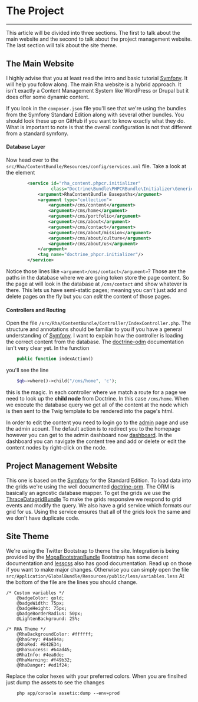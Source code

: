 # The Project
-------------
This article will be divided into three sections.  The first to talk about the main website and the second to talk about 
the project management website.  The last section will talk about the site theme.

[Symfony]: http://symfony.com/doc/current/index.html "Symfony Documentation"
[rhacms]: https://code.google.com/p/rha-cms/ "Rha Website"
[limetrail]: https://code.google.com/p/limetrail/ "Rha Project Management"
[doctrine-orm]: http://www.doctrine-project.org/projects/orm.html "Doctrine Object Relational Mapper"
[doctrine-odm]: http://www.doctrine-project.org/projects/phpcr-odm.html "Doctrine Object Document Mapper"

## The Main Website

I highly advise that you at least read the intro and basic tutorial [Symfony][].  It will help you follow along.
The main Rha website is a hybrid approach.  It isn't exactly a Content Management System like WordPress or Drupal
but it does offer some dynamic content.

If you look in the `composer.json` file you'll see that we're using the bundles from the Symfony Standard Edition 
along with several other bundles.  You should look these up on GitHub if you want to know exactly what they do.
What is important to note is that the overall configuration is not that different from a standard symfony.

#### Database Layer

Now head over to the `src/Rha/ContentBundle/Resources/config/services.xml` file.  Take a look at the element

```xml
        <service id="rha_content.phpcr.initializer"
                 class="Doctrine\Bundle\PHPCRBundle\Initializer\GenericInitializer">
            <argument>RhaContentBundle Basepaths</argument>
            <argument type="collection">
                <argument>/cms/content</argument>
                <argument>/cms/home</argument>
                <argument>/cms/portfolio</argument>
                <argument>/cms/about</argument>
                <argument>/cms/contact</argument>
                <argument>/cms/about/mission</argument>
                <argument>/cms/about/culture</argument>
                <argument>/cms/about/us</argument>
            </argument>
            <tag name="doctrine_phpcr.initializer"/>
        </service>
```

Notice those lines like `<argument>/cms/contact</argument>`?  Those are the paths in the database where we are going token
store the page content.  So the page at </contact> will look in the database at `/cms/contact` and show whatever
is there.  This lets us have semi-static pages; meaning you can't just add and delete pages on the fly but you can 
*edit* the content of those pages.

#### Controllers and Routing

Open the file `/src/Rha/ContentBundle/Controller/IndexController.php`.  The structure and annotations should be familiar to you 
if you have a general understanding of [Symfony][]. I want to explain how the controller is loading the correct content from the database.
The [doctrine-odm][] documentation isn't very clear yet.  In the function

```php
    public function indexAction()
```

you'll see the line

```php
    $qb->where()->child("/cms/home", 'c');
```

this is the magic.  In each controller where we match a route for a page we need to look up the **child node** 
from Doctrine.  In this case `/cms/home`.  When we execute the database query we get all of the content at the node 
which is then sent to the Twig template to be rendered into the page's html.

In order to edit the content you need to login go to the [admin](/admin) page and use the admin acount.  The default 
action is to redirect you to the homepage however you can get to the admin dashboard now [dashboard](/admin/dashboard).
In the dashboard you can navigate the content tree and add or delete or edit the content nodes by right-click on the node.

## Project Management Website

This one is based on the [Symfony][] for the Standard Edition.  To load data into the grids we're using the well documented 
[doctrine-orm][].  The ORM is basically an agnostic database mapper.  To get the grids we use the [ThraceDatagridBundle](https://github.com/thrace-project/datagrid-bundle)
To make the grids responsive we respond to grid events and modify the query.  We also have a grid service which formats our
grid for us.  Using the service ensures that all of the grids look the same and we don't have duplicate code.

## Site Theme

We're using the Twitter Bootstrap to theme the site.  Integration is being provided by the [MopaBootstrapBundle](https://github.com/phiamo/MopaBootstrapBundle)
Bootstrap has some decent documentation and [lesscss](http://lesscss.org/) also has good documentation. Read up on
those if you want to make major changes.  Otherwise you can simply open the file `src/Application/GlobalBundle/Resources/public/less/variables.less`
At the bottom of the file are the lines you should change.

```less
/* Custom variables */
    @badgeColor: gold;
    @badgeWidth: 75px;
    @badgeHeight: 75px;
    @badgeBorderRadius: 50px;
    @LightenBackground: 25%;
    
/* RHA Theme */
    @RhaBackgroundColor: #ffffff;
    @RhaGrey: #4a494a;
    @RhaRed: #B42E34;
    @RhaSuccess: #64ad45;
    @RhaInfo: #4ea8de;
    @RhaWarning: #f49b32;
    @RhaDanger: #ed1f24;
```

Replace the color hexes with your preferred colors.  When you are finsihed just dump the assets to see the changes

```shell
    php app/console assetic:dump --env=prod
```



